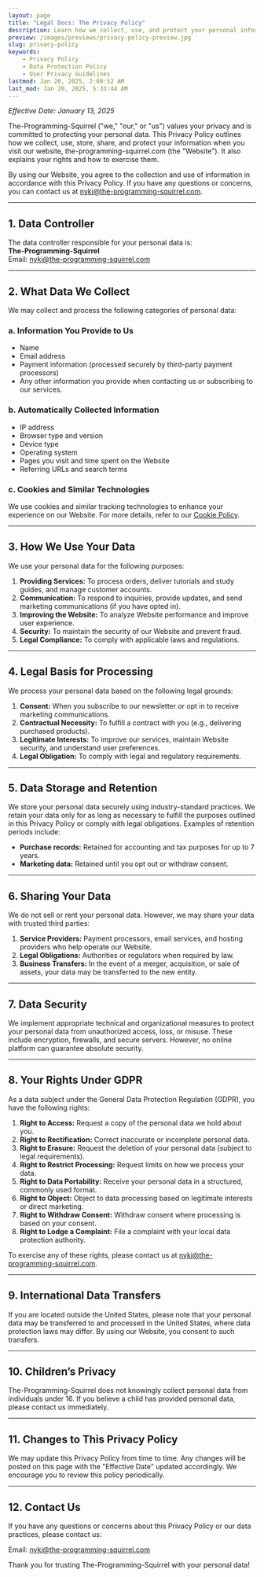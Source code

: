 ```yaml
---
layout: page
title: "Legal Docs: The Privacy Policy"
description: Learn how we collect, use, and protect your personal information to ensure your privacy and security while using our website
preview: /images/previews/privacy-policy-preview.jpg
slug: privacy-policy
keywords:
    - Privacy Policy
    - Data Protection Policy
    - User Privacy Guidelines
lastmod: Jan 20, 2025, 2:00:52 AM
last_mod: Jan 20, 2025, 5:33:44 AM
---
```

*Effective Date: January 13, 2025*

The-Programming-Squirrel ("we," "our," or "us") values your privacy and is committed to protecting your personal data. This Privacy Policy outlines how we collect, use, store, share, and protect your information when you visit our website, the-programming-squirrel.com (the "Website"). It also explains your rights and how to exercise them.

By using our Website, you agree to the collection and use of information in accordance with this Privacy Policy. If you have any questions or concerns, you can contact us at [nyki@the-programming-squirrel.com](mailto:nyki@the-programming-squirrel.com).

---

## 1. Data Controller

The data controller responsible for your personal data is:  
**The-Programming-Squirrel**  
Email: [nyki@the-programming-squirrel.com](mailto:nyki@the-programming-squirrel.com)

---

## 2. What Data We Collect

We may collect and process the following categories of personal data:

### a. Information You Provide to Us

- Name  
- Email address  
- Payment information (processed securely by third-party payment processors)  
- Any other information you provide when contacting us or subscribing to our services.

### b. Automatically Collected Information

- IP address  
- Browser type and version  
- Device type  
- Operating system  
- Pages you visit and time spent on the Website  
- Referring URLs and search terms

### c. Cookies and Similar Technologies

We use cookies and similar tracking technologies to enhance your experience on our Website. For more details, refer to our [Cookie Policy](/cookie-policy/index.md).

---

## 3. How We Use Your Data

We use your personal data for the following purposes:

1. **Providing Services:** To process orders, deliver tutorials and study guides, and manage customer accounts.  
2. **Communication:** To respond to inquiries, provide updates, and send marketing communications (if you have opted in).  
3. **Improving the Website:** To analyze Website performance and improve user experience.  
4. **Security:** To maintain the security of our Website and prevent fraud.  
5. **Legal Compliance:** To comply with applicable laws and regulations.

---

## 4. Legal Basis for Processing

We process your personal data based on the following legal grounds:

1. **Consent:** When you subscribe to our newsletter or opt in to receive marketing communications.  
2. **Contractual Necessity:** To fulfill a contract with you (e.g., delivering purchased products).  
3. **Legitimate Interests:** To improve our services, maintain Website security, and understand user preferences.  
4. **Legal Obligation:** To comply with legal and regulatory requirements.

---

## 5. Data Storage and Retention

We store your personal data securely using industry-standard practices. We retain your data only for as long as necessary to fulfill the purposes outlined in this Privacy Policy or comply with legal obligations. Examples of retention periods include:

- **Purchase records:** Retained for accounting and tax purposes for up to 7 years.  
- **Marketing data:** Retained until you opt out or withdraw consent.

---

## 6. Sharing Your Data

We do not sell or rent your personal data. However, we may share your data with trusted third parties:

1. **Service Providers:** Payment processors, email services, and hosting providers who help operate our Website.  
2. **Legal Obligations:** Authorities or regulators when required by law.  
3. **Business Transfers:** In the event of a merger, acquisition, or sale of assets, your data may be transferred to the new entity.

---

## 7. Data Security

We implement appropriate technical and organizational measures to protect your personal data from unauthorized access, loss, or misuse. These include encryption, firewalls, and secure servers. However, no online platform can guarantee absolute security.

---

## 8. Your Rights Under GDPR

As a data subject under the General Data Protection Regulation (GDPR), you have the following rights:

1. **Right to Access:** Request a copy of the personal data we hold about you.  
2. **Right to Rectification:** Correct inaccurate or incomplete personal data.  
3. **Right to Erasure:** Request the deletion of your personal data (subject to legal requirements).  
4. **Right to Restrict Processing:** Request limits on how we process your data.  
5. **Right to Data Portability:** Receive your personal data in a structured, commonly used format.  
6. **Right to Object:** Object to data processing based on legitimate interests or direct marketing.  
7. **Right to Withdraw Consent:** Withdraw consent where processing is based on your consent.  
8. **Right to Lodge a Complaint:** File a complaint with your local data protection authority.

To exercise any of these rights, please contact us at [nyki@the-programming-squirrel.com](mailto:nyki@the-programming-squirrel.com).

---

## 9. International Data Transfers

If you are located outside the United States, please note that your personal data may be transferred to and processed in the United States, where data protection laws may differ. By using our Website, you consent to such transfers.

---

## 10. Children’s Privacy

The-Programming-Squirrel does not knowingly collect personal data from individuals under 16. If you believe a child has provided personal data, please contact us immediately.

---

## 11. Changes to This Privacy Policy

We may update this Privacy Policy from time to time. Any changes will be posted on this page with the "Effective Date" updated accordingly. We encourage you to review this policy periodically.

---

## 12. Contact Us

If you have any questions or concerns about this Privacy Policy or our data practices, please contact us:

Email: [nyki@the-programming-squirrel.com](mailto:nyki@the-programming-squirrel.com)

Thank you for trusting The-Programming-Squirrel with your personal data!
